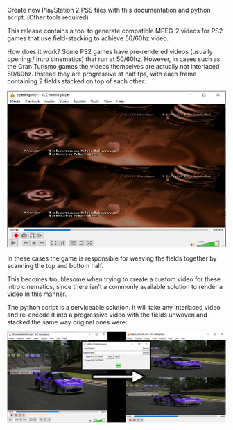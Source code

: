 Create new PlayStation 2 PSS files with this documentation and python script. (Other tools required)

This release contains a tool to generate compatible MPEG-2 videos for PS2 games that use field-stacking
to achieve 50/60hz video.

How does it work?
Some PS2 games have pre-rendered videos (usually opening / intro cinematics) that run at 50/60hz.
However, in cases such as the Gran Turismo games the videos themselves are actually not interlaced 50/60hz.
Instead they are progressive at half fps, with each frame containing 2 fields stacked on top of each other:

<p align="center">
  <img width="640" height="360" src="https://github.com/Silentwarior112/PS2-PSS-Tools/blob/main/stack.JPG">
</p>

In these cases the game is responsible for weaving the fields together by scanning the top and bottom half.

This becomes troublesome when trying to create a custom video for these intro cinematics, since
there isn't a commonly available solution to render a video in this manner.

The python script is a serviceable solution. It will take any interlaced video and re-encode it
into a progressive video with the fields unwoven and stacked the same way original ones were:

<p align="center">
  <img src="https://github.com/Silentwarior112/PS2-PSS-Tools/blob/main/convert.jpg">
</p>
